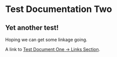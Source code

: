 # Test Documentation Two
## Yet another test!

Hoping we can get some linkage going.

A link to [Test Document One -> Links Section](/docs/TestDocumentOne.md#links-section).